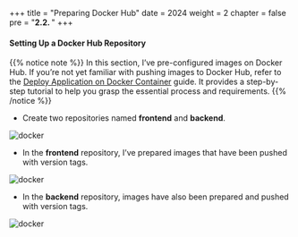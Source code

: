 +++
title = "Preparing Docker Hub"
date = 2024
weight = 2
chapter = false
pre = "<b>2.2. </b>"
+++

#### Setting Up a Docker Hub Repository

{{% notice note %}}
In this section, I’ve pre-configured images on Docker Hub. If you’re not yet familiar with pushing images to Docker Hub, refer to the [Deploy Application on Docker Container](https://000015.awsstudygroup.com/) guide. It provides a step-by-step tutorial to help you grasp the essential process and requirements.
{{% /notice %}}

- Create two repositories named **frontend** and **backend**.

![docker](/images/2-preparation/2.2.1.png)

- In the **frontend** repository, I’ve prepared images that have been pushed with version tags.

![docker](/images/2-preparation/2.2.2.png)

- In the **backend** repository, images have also been prepared and pushed with version tags.

![docker](/images/2-preparation/2.2.3.png)
